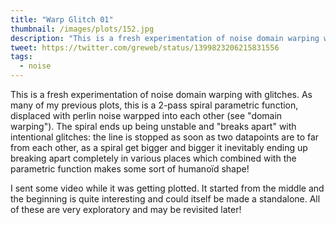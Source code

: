 ```yaml
---
title: "Warp Glitch 01"
thumbnail: /images/plots/152.jpg
description: "This is a fresh experimentation of noise domain warping with glitches"
tweet: https://twitter.com/greweb/status/1399823206215831556
tags:
  - noise
---
```


This is a fresh experimentation of noise domain warping with glitches. As many of my previous plots, this is a 2-pass spiral parametric function, displaced with perlin noise warpped into each other (see "domain warping"). The spiral ends up being unstable and "breaks apart" with intentional glitches: the line is stopped as soon as two datapoints are to far from each other, as a spiral get bigger and bigger it inevitably ending up breaking apart completely in various places which combined with the parametric function makes some sort of humanoïd shape!

I sent some video while it was getting plotted. It started from the middle and the beginning is quite interesting and could itself be made a standalone. All of these are very exploratory and may be revisited later!
